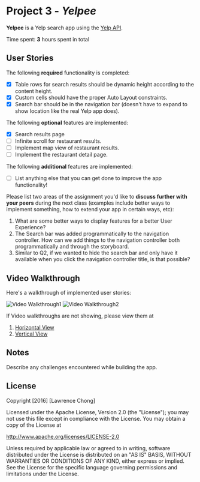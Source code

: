 # Project 3 - *Yelpee*

**Yelpee** is a Yelp search app using the [Yelp API](http://www.yelp.com/developers/documentation/v2/search_api).

Time spent: **3** hours spent in total

## User Stories

The following **required** functionality is completed:

- [X] Table rows for search results should be dynamic height according to the content height.
- [X] Custom cells should have the proper Auto Layout constraints.
- [X] Search bar should be in the navigation bar (doesn't have to expand to show location like the real Yelp app does).

The following **optional** features are implemented:

- [X] Search results page
- [ ] Infinite scroll for restaurant results.
- [ ] Implement map view of restaurant results.
- [ ] Implement the restaurant detail page.

The following **additional** features are implemented:

- [ ] List anything else that you can get done to improve the app functionality!

Please list two areas of the assignment you'd like to **discuss further with your peers** during the next class (examples include better ways to implement something, how to extend your app in certain ways, etc):

1. What are some better ways to display features for a better User Experience?
2. The Search bar was added programmatically to the navigation controller. How can we add things to the navigation controller both programmatically and through the storyboard. 
3. Similar to Q2, if we wanted to hide the search bar and only have it available when you click the navigation controller title, is that possible?

## Video Walkthrough 

Here's a walkthrough of implemented user stories:

<img src='http://i.imgur.com/oSJ1XjP.gif' title='Video Walkthrough1' width='' alt='Video Walkthrough1' />

<img src='http://i.imgur.com/pzUnZYz.gif' title='Video Walkthrough2' width='' alt='Video Walkthrough2' />

If Video walkthroughs are not showing, please view them at

1. <a href="http://i.imgur.com/oSJ1XjP.gif">Horizontal View</a> 
2. <a href="http://i.imgur.com/pzUnZYz.gif">Vertical View</a>
## Notes

Describe any challenges encountered while building the app.

## License

Copyright [2016] [Lawrence Chong]

Licensed under the Apache License, Version 2.0 (the "License");
you may not use this file except in compliance with the License.
You may obtain a copy of the License at

http://www.apache.org/licenses/LICENSE-2.0

Unless required by applicable law or agreed to in writing, software
distributed under the License is distributed on an "AS IS" BASIS,
WITHOUT WARRANTIES OR CONDITIONS OF ANY KIND, either express or implied.
See the License for the specific language governing permissions and
limitations under the License.
